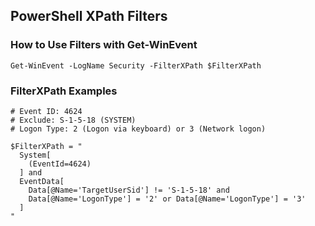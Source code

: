## PowerShell XPath Filters
### How to Use Filters with Get-WinEvent
```pwsh
Get-WinEvent -LogName Security -FilterXPath $FilterXPath
```

### FilterXPath Examples
```pwsh
# Event ID: 4624
# Exclude: S-1-5-18 (SYSTEM)
# Logon Type: 2 (Logon via keyboard) or 3 (Network logon)

$FilterXPath = "
  System[
    (EventId=4624)
  ] and
  EventData[
    Data[@Name='TargetUserSid'] != 'S-1-5-18' and
    Data[@Name='LogonType'] = '2' or Data[@Name='LogonType'] = '3'
  ]
"
```
